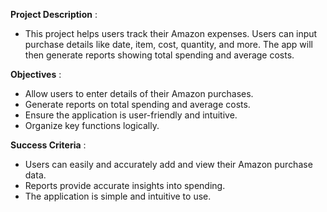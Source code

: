 **Project Description** :

- This project helps users track their Amazon expenses. Users can input purchase details like date, item, cost, quantity, and more. The app will then generate reports showing total spending and average costs.

**Objectives** :

 * Allow users to enter details of their Amazon purchases.
 * Generate reports on total spending and average costs.
 * Ensure the application is user-friendly and intuitive.
 * Organize key functions logically.

**Success Criteria** :

 * Users can easily and accurately add and view their Amazon purchase data.
 * Reports provide accurate insights into spending.
 * The application is simple and intuitive to use.
